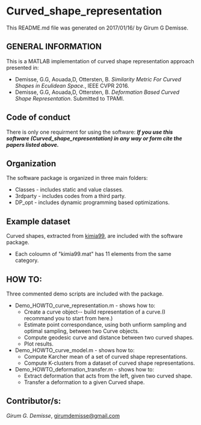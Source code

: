 # Curved_shape_representation
This README.md file was generated on 2017/01/16/ by Girum G Demisse.

## GENERAL INFORMATION 
This is a MATLAB implementation of curved shape representation
approach presented in:
* Demisse, G.G, Aouada,D, Ottersten, B. *Similarity Metric For Curved
  Shapes in Eculidean Space.*, IEEE CVPR 2016.
* Demisse, G.G, Aouada,D, Ottersten, B. *Deformation Based Curved Shape
  Representation*. Submitted to TPAMI.<br />

## Code of conduct
There is only one requirment for using the software: 
***If you use this software (Curved_shape_representation) in any way or form cite the papers listed above.***
   
## Organization
The software package is organized in three main folders:
* Classes  - includes static and value classes.
* 3rdparty - includes codes from a third party.
* DP_opt   - includes dynamic programming based optimizations.

## Example dataset
Curved shapes, extracted from [kimia99](http://vision.lems.brown.edu/content/available-software-and-databases), are included with the software package.
* Each coloumn of "kimia99.mat" has 11 elements from the same category.

## HOW TO:
Three commented demo scripts are included with the package.
* Demo_HOWTO_curve_representation.m - shows how to:
  * Create a curve object-- build representation of a curve.(I recommand you to start from here.)
  * Estimate point correspondance, using both unfiorm sampling and optimal sampling, between two Curve objects.
  * Compute geodesic curve and distance between two curved shapes.
  * Plot results.
* Demo_HOWTO_curve_model.m - shows how to:
  * Compute Karcher mean of a set of curved shape representations.
  * Compute K-clusters from a dataset of curved shape representations.
* Demo_HOWTO_deformation_transfer.m - shows how to:
  * Extract deformation that acts from the left, given two curved shape.
  * Transfer a deformation to a given Curved shape.
  
## Contributor/s:
*Girum G. Demisse*, girumdemisse@gmail.com

 
